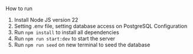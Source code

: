 How to run
1. Install Node JS version 22
2. Setting .env file, setting database access on PostgreSQL Configuration
3. Run `npm install` to install all dependencies
4. Run `npm run start:dev` to start the server
5. Run `npm run seed` on new terminal to seed the database
